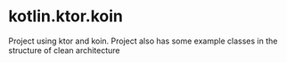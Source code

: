 # kotlin.ktor.koin
Project using ktor and koin. Project also has some example classes in the structure of clean architecture
